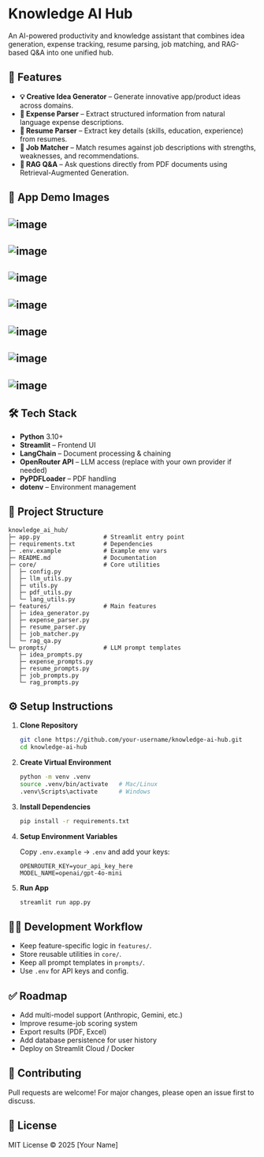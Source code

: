 # Knowledge AI Hub

An AI-powered productivity and knowledge assistant that combines idea generation, expense tracking, resume parsing, job matching, and RAG-based Q&A into one unified hub.

## 🚀 Features

- **💡 Creative Idea Generator** – Generate innovative app/product ideas across domains.
- **🧾 Expense Parser** – Extract structured information from natural language expense descriptions.
- **📄 Resume Parser** – Extract key details (skills, education, experience) from resumes.
- **🤝 Job Matcher** – Match resumes against job descriptions with strengths, weaknesses, and recommendations.
- **🔎 RAG Q&A** – Ask questions directly from PDF documents using Retrieval-Augmented Generation.

## 📸 App Demo Images
![image](demo_images/1.png)
---
![image](demo_images/2.png)
---
![image](demo_images/3.png)
---
![image](demo_images/4.png)
---
![image](demo_images/5.png)
---
![image](demo_images/6.png)
---
![image](demo_images/7.png)
---

## 🛠️ Tech Stack

- **Python** 3.10+
- **Streamlit** – Frontend UI
- **LangChain** – Document processing & chaining
- **OpenRouter API** – LLM access (replace with your own provider if needed)
- **PyPDFLoader** – PDF handling
- **dotenv** – Environment management

## 📂 Project Structure

```
knowledge_ai_hub/
├─ app.py                  # Streamlit entry point
├─ requirements.txt        # Dependencies
├─ .env.example            # Example env vars
├─ README.md               # Documentation
├─ core/                   # Core utilities
│  ├─ config.py
│  ├─ llm_utils.py
│  ├─ utils.py
│  ├─ pdf_utils.py
│  └─ lang_utils.py
├─ features/               # Main features
│  ├─ idea_generator.py
│  ├─ expense_parser.py
│  ├─ resume_parser.py
│  ├─ job_matcher.py
│  └─ rag_qa.py
└─ prompts/                # LLM prompt templates
   ├─ idea_prompts.py
   ├─ expense_prompts.py
   ├─ resume_prompts.py
   ├─ job_prompts.py
   └─ rag_prompts.py
```

## ⚙️ Setup Instructions

1. **Clone Repository**
   ```bash
   git clone https://github.com/your-username/knowledge-ai-hub.git
   cd knowledge-ai-hub
   ```

2. **Create Virtual Environment**
   ```bash
   python -m venv .venv
   source .venv/bin/activate   # Mac/Linux
   .venv\Scripts\activate      # Windows
   ```

3. **Install Dependencies**
   ```bash
   pip install -r requirements.txt
   ```

4. **Setup Environment Variables**

   Copy `.env.example` → `.env` and add your keys:
   ```
   OPENROUTER_KEY=your_api_key_here
   MODEL_NAME=openai/gpt-4o-mini
   ```

5. **Run App**
   ```bash
   streamlit run app.py
   ```

## 🧑‍💻 Development Workflow

- Keep feature-specific logic in `features/`.
- Store reusable utilities in `core/`.
- Keep all prompt templates in `prompts/`.
- Use `.env` for API keys and config.

## ✅ Roadmap

- Add multi-model support (Anthropic, Gemini, etc.)
- Improve resume-job scoring system
- Export results (PDF, Excel)
- Add database persistence for user history
- Deploy on Streamlit Cloud / Docker

## 🤝 Contributing

Pull requests are welcome! For major changes, please open an issue first to discuss.

## 📜 License

MIT License © 2025 [Your Name]